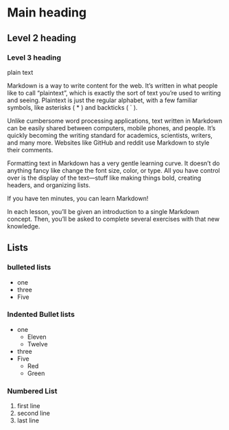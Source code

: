 #  Main heading
##  Level 2 heading
###  Level 3 heading

plain text 

Markdown is a way to write content for the web. It’s written in what people like to call “plaintext”, which is exactly the sort of text you’re used to writing and seeing. Plaintext is just the regular alphabet, with a few familiar symbols, like asterisks ( * ) and backticks ( ` ).

Unlike cumbersome word processing applications, text written in Markdown can be easily shared between computers, mobile phones, and people. It’s quickly becoming the writing standard for academics, scientists, writers, and many more. Websites like GitHub and reddit use Markdown to style their comments.

Formatting text in Markdown has a very gentle learning curve. It doesn’t do anything fancy like change the font size, color, or type. All you have control over is the display of the text—stuff like making things bold, creating headers, and organizing lists.

If you have ten minutes, you can learn Markdown!

In each lesson, you’ll be given an introduction to a single Markdown concept. Then, you’ll be asked to complete several exercises with that new knowledge.

##  Lists 

### bulleted lists 

- one
- three
- Five

###  Indented Bullet lists

- one
  - Eleven
  - Twelve
- three
- Five
  - Red
  - Green

 ### Numbered List

 1.  first line
 1.  second line
 1.  last line  
